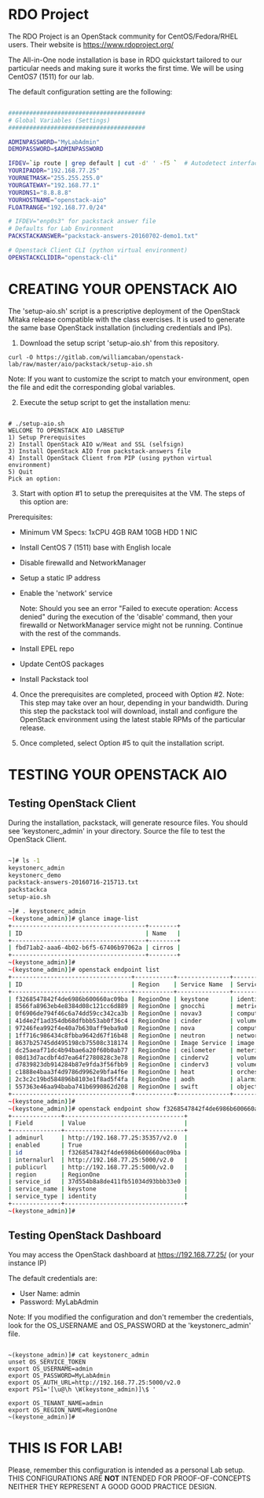 RDO Project
===========

The RDO Project is an OpenStack community for CentOS/Fedora/RHEL users. Their website is https://www.rdoproject.org/

The All-in-One node installation is base in RDO quickstart tailored to our particular needs and making sure it works the first time. We will be using CentOS7 (1511) for our lab.



The default configuration setting are the following:

```bash

#######################################
# Global Variables (Settings)
#######################################

ADMINPASSWORD="MyLabAdmin"
DEMOPASSWORD=$ADMINPASSWORD

IFDEV=`ip route | grep default | cut -d' ' -f5 `  # Autodetect interface with default route 
YOURIPADDR="192.168.77.25"
YOURNETMASK="255.255.255.0"
YOURGATEWAY="192.168.77.1"
YOURDNS1="8.8.8.8"
YOURHOSTNAME="openstack-aio"
FLOATRANGE="192.168.77.0/24"

# IFDEV="enp0s3" for packstack answer file
# Defaults for Lab Environment
PACKSTACKANSWER="packstack-answers-20160702-demo1.txt"

# Openstack Client CLI (python virtual environment)
OPENSTACKCLIDIR="openstack-cli"

```


CREATING YOUR OPENSTACK AIO
===========================

The 'setup-aio.sh' script is a prescriptive deployment of the OpenStack Mitaka release compatible with the class exercises. It is used to generate the same base OpenStack installation (including credentials and IPs).

1. Download the setup script 'setup-aio.sh' from this repository.

```console
curl -O https://gitlab.com/williamcaban/openstack-lab/raw/master/aio/packstack/setup-aio.sh
```

Note: If you want to customize the script to match your environment, open the file and edit the corresponding global variables.


2. Execute the setup script to get the installation menu:

```console

# ./setup-aio.sh
WELCOME TO OPENSTACK AIO LABSETUP
1) Setup Prerequisites
2) Install OpenStack AIO w/Heat and SSL (selfsign)
3) Install OpenStack AIO from packstack-answers file
4) Install OpenStack Client from PIP (using python virtual environment)
5) Quit
Pick an option:

```

3. Start with option #1 to setup the prerequisites at the VM. The steps of this option are:

Prerequisites:
- Minimum VM Specs: 1xCPU 4GB RAM 10GB HDD 1 NIC
- Install CentOS 7 (1511) base with English locale
- Disable firewalld and NetworkManager
- Setup a static IP address
- Enable the 'network' service

	Note: Should you see an error "Failed to execute operation: Access denied" during the execution of the 'disable' command, then your firewalld or NetworkManager service might not be running. Continue with the rest of the commands.

- Install EPEL repo
- Update CentOS packages
- Install Packstack tool

4. Once the prerequisites are completed, proceed with Option #2.
Note: This step may take over an hour, depending in your bandwidth. During this step the packstack tool will download, install and configure the OpenStack environment using the latest stable RPMs of the particular release.

5. Once completed, select Option #5 to quit the installation script.

TESTING YOUR OPENSTACK AIO
==========================

Testing OpenStack Client
------------------------
During the installation, packstack, will generate resource files. You should see 'keystonerc_admin' in your directory. Source the file to test the OpenStack Client.

```bash

~]# ls -1
keystonerc_admin
keystonerc_demo
packstack-answers-20160716-215713.txt
packstackca
setup-aio.sh

~]# . keystonerc_admin
~(keystone_admin)]# glance image-list
+--------------------------------------+--------+
| ID                                   | Name   |
+--------------------------------------+--------+
| fbd71ab2-aaa6-4b02-b6f5-67406b97062a | cirros |
+--------------------------------------+--------+
~(keystone_admin)]#
~(keystone_admin)]# openstack endpoint list
+----------------------------------+-----------+---------------+---------------+
| ID                               | Region    | Service Name  | Service Type  |
+----------------------------------+-----------+---------------+---------------+
| f3268547842f4de6986b600660ac09ba | RegionOne | keystone      | identity      |
| 8566fa8963eb4e8384d08c121cc6d889 | RegionOne | gnocchi       | metric        |
| 0f6906de794f46c6a74dd59cc342ca3b | RegionOne | novav3        | computev3     |
| 41d4e2f1ad354db68dfbbb53ab0f36c4 | RegionOne | cinder        | volume        |
| 97246fea992f4e40a7b630aff9eba9a0 | RegionOne | nova          | compute       |
| 1ff716c986434c8fbba9642d67f16b48 | RegionOne | neutron       | network       |
| 8637b25745dd495198cb75508c318174 | RegionOne | Image Service | image         |
| dc25aeaf71dc4b94bae6a20f60b0ab77 | RegionOne | ceilometer    | metering      |
| 08d13d7acdbf4d7ea64f2780828c3e78 | RegionOne | cinderv2      | volumev2      |
| d7839823db914284b87e9fda3f56fbb9 | RegionOne | cinderv3      | volumev3      |
| c1888e4baa3f4d9786d9962e9bfa4f6e | RegionOne | heat          | orchestration |
| 2c3c2c19bd584896b8103e1f8ad5f4fa | RegionOne | aodh          | alarming      |
| 557363e46aa94baba741b6990862d208 | RegionOne | swift         | object-store  |
+----------------------------------+-----------+---------------+---------------+
~(keystone_admin)]#
~(keystone_admin)]# openstack endpoint show f3268547842f4de6986b600660ac09ba        # Note: Choose one of the endpoints IDs 
+--------------+----------------------------------+
| Field        | Value                            |
+--------------+----------------------------------+
| adminurl     | http://192.168.77.25:35357/v2.0  |
| enabled      | True                             |
| id           | f3268547842f4de6986b600660ac09ba |
| internalurl  | http://192.168.77.25:5000/v2.0   |
| publicurl    | http://192.168.77.25:5000/v2.0   |
| region       | RegionOne                        |
| service_id   | 37d554b8a8de411fb51034d93bbb33e0 |
| service_name | keystone                         |
| service_type | identity                         |
+--------------+----------------------------------+
~(keystone_admin)]#

```

Testing OpenStack Dashboard
---------------------------

You may access the OpenStack dashboard at https://192.168.77.25/ (or your instance IP)

The default credentials are:

- User Name: admin
- Password: MyLabAdmin

Note: If you modified the configuration and don't remember the credentials, look for the OS_USERNAME and OS_PASSWORD at the 'keystonerc_admin' file.

```console

~(keystone_admin)]# cat keystonerc_admin
unset OS_SERVICE_TOKEN
export OS_USERNAME=admin
export OS_PASSWORD=MyLabAdmin
export OS_AUTH_URL=http://192.168.77.25:5000/v2.0
export PS1='[\u@\h \W(keystone_admin)]\$ '

export OS_TENANT_NAME=admin
export OS_REGION_NAME=RegionOne
~(keystone_admin)]#

```

THIS IS FOR LAB!
================

Please, remember this configuration is intended as a personal Lab setup. THIS CONFIGURATIONS ARE **NOT** INTENDED FOR PROOF-OF-CONCEPTS NEITHER THEY REPRESENT A GOOD GOOD PRACTICE DESIGN.


